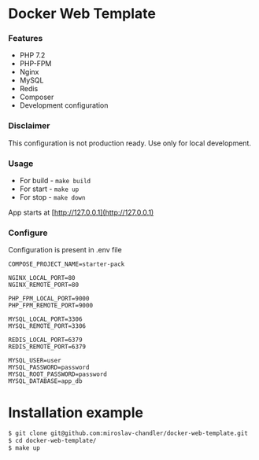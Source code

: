 # Docker Web Template

### Features
* PHP 7.2
* PHP-FPM
* Nginx
* MySQL
* Redis
* Composer
* Development configuration

### Disclaimer
This configuration is not production ready. Use only for local development.

### Usage
* For build - ```make build```
* For start - ```make up```
* For stop - ```make down```

App starts at [http://127.0.0.1](http://127.0.0.1)

### Configure
Configuration is present in .env file
```env
COMPOSE_PROJECT_NAME=starter-pack

NGINX_LOCAL_PORT=80
NGINX_REMOTE_PORT=80

PHP_FPM_LOCAL_PORT=9000
PHP_FPM_REMOTE_PORT=9000

MYSQL_LOCAL_PORT=3306
MYSQL_REMOTE_PORT=3306

REDIS_LOCAL_PORT=6379
REDIS_REMOTE_PORT=6379

MYSQL_USER=user
MYSQL_PASSWORD=password
MYSQL_ROOT_PASSWORD=password
MYSQL_DATABASE=app_db
```

# Installation example
```bash
$ git clone git@github.com:miroslav-chandler/docker-web-template.git
$ cd docker-web-template/
$ make up
```
